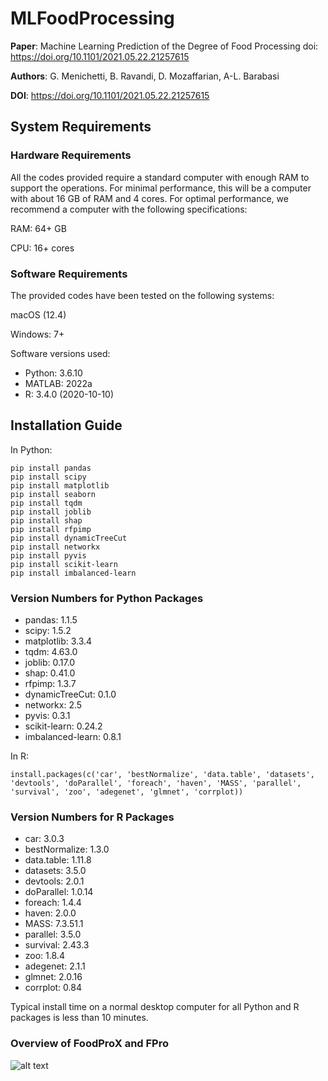 <p align="justify">
  
# MLFoodProcessing
  
**Paper**: Machine Learning Prediction of the Degree of Food Processing doi: https://doi.org/10.1101/2021.05.22.21257615

**Authors**: G. Menichetti, B. Ravandi, D. Mozaffarian, A-L. Barabasi

**DOI**: https://doi.org/10.1101/2021.05.22.21257615


## System Requirements

### Hardware Requirements

All the codes provided require a standard computer with enough RAM to support the operations. For minimal performance, this will be a computer with about 16 GB of RAM and 4 cores. For optimal performance, we recommend a computer with the following specifications:

RAM: 64+ GB

CPU: 16+ cores

### Software Requirements

The provided codes have been tested on the following systems:

macOS (12.4) 

Windows: 7+

Software versions used:
* Python: 3.6.10
* MATLAB: 2022a
* R: 3.4.0 (2020-10-10)
  
## Installation Guide

In Python:

```
pip install pandas
pip install scipy
pip install matplotlib
pip install seaborn
pip install tqdm
pip install joblib
pip install shap
pip install rfpimp
pip install dynamicTreeCut
pip install networkx
pip install pyvis
pip install scikit-learn
pip install imbalanced-learn
```
### Version Numbers for Python Packages

* pandas: 1.1.5
* scipy: 1.5.2
* matplotlib: 3.3.4
* tqdm: 4.63.0
* joblib: 0.17.0
* shap: 0.41.0  
* rfpimp: 1.3.7  
* dynamicTreeCut: 0.1.0
* networkx: 2.5  
* pyvis: 0.3.1
* scikit-learn: 0.24.2
* imbalanced-learn: 0.8.1
  
In R:
```
install.packages(c('car', 'bestNormalize', 'data.table', 'datasets', 'devtools', 'doParallel', 'foreach', 'haven', 'MASS', 'parallel', 'survival', 'zoo', 'adegenet', 'glmnet', 'corrplot))
```
### Version Numbers for R Packages

* car: 3.0.3
* bestNormalize: 1.3.0
* data.table: 1.11.8
* datasets: 3.5.0
* devtools: 2.0.1
* doParallel: 1.0.14
* foreach: 1.4.4
* haven: 2.0.0
* MASS: 7.3.51.1
* parallel: 3.5.0
* survival: 2.43.3
* zoo: 1.8.4
* adegenet: 2.1.1
* glmnet: 2.0.16
* corrplot: 0.84


Typical install time on a normal desktop computer for all Python and R packages is less than 10 minutes.
  
### Overview of FoodProX and FPro 
![alt text](https://github.com/menicgiulia/MLFoodProcessing/blob/main/Box1.png?raw=true)
  

</p>
